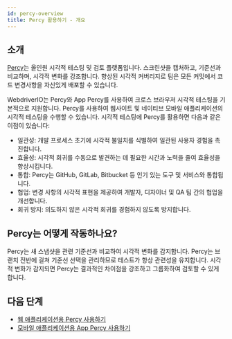 ```yaml
---
id: percy-overview
title: Percy 활용하기 - 개요 
---
```


## 소개

[Percy](https://percy.io/?utm_source=webdriverio&utm_medium=partnered&utm_campaign=documentation)는 올인원 시각적 테스팅 및 검토 플랫폼입니다. 스크린샷을 캡처하고, 기준선과 비교하며, 시각적 변화를 강조합니다. 향상된 시각적 커버리지로 팀은 모든 커밋에서 코드 변경사항을 자신있게 배포할 수 있습니다.

WebdriverIO는 Percy와 App Percy를 사용하여 크로스 브라우저 시각적 테스팅을 기본적으로 지원합니다. Percy를 사용하여 웹사이트 및 네이티브 모바일 애플리케이션의 시각적 테스팅을 수행할 수 있습니다.
시각적 테스팅에 Percy를 활용하면 다음과 같은 이점이 있습니다:

- 일관성: 개발 프로세스 초기에 시각적 불일치를 식별하여 일관된 사용자 경험을 촉진합니다.
- 효율성: 시각적 회귀를 수동으로 발견하는 데 필요한 시간과 노력을 줄여 효율성을 향상시킵니다.
- 통합: Percy는 GitHub, GitLab, Bitbucket 등 인기 있는 도구 및 서비스와 통합됩니다.
- 협업: 변경 사항의 시각적 표현을 제공하여 개발자, 디자이너 및 QA 팀 간의 협업을 개선합니다.
- 회귀 방지: 의도하지 않은 시각적 회귀를 경험하지 않도록 방지합니다.

## Percy는 어떻게 작동하나요?

Percy는 새 스냅샷을 관련 기준선과 비교하여 시각적 변화를 감지합니다. Percy는 브랜치 전반에 걸쳐 기준선 선택을 관리하므로 테스트가 항상 관련성을 유지합니다. 시각적 변화가 감지되면 Percy는 결과적인 차이점을 강조하고 그룹화하여 검토할 수 있게 합니다.

## 다음 단계

- [웹 애플리케이션용 Percy 사용하기](https://webdriver.io/docs/visual-testing/integrate-with-percy)
- [모바일 애플리케이션용 App Percy 사용하기](https://webdriver.io/docs/visual-testing/integrate-with-app-percy)